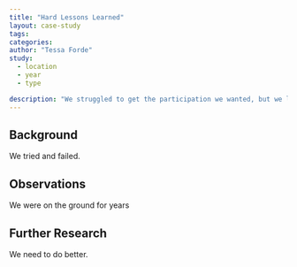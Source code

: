 ```yaml
---
title: "Hard Lessons Learned"
layout: case-study
tags:
categories:
author: "Tessa Forde"
study:
  - location
  - year
  - type

description: "We struggled to get the participation we wanted, but we learned a lot!"
---
```


## Background

We tried and failed.

## Observations

We were on the ground for years

## Further Research

We need to do better.
